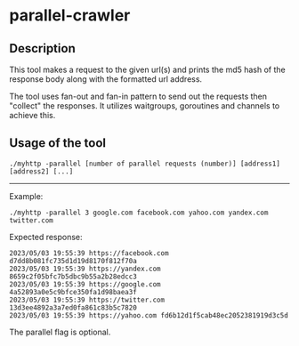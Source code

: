 # parallel-crawler

## Description
This tool makes a request to the given url(s) and prints the md5 hash of the
response body along with the formatted url address.

The tool uses fan-out and fan-in pattern to send out the requests then "collect" the responses.
It utilizes waitgroups, goroutines and channels to achieve this.

## Usage of the tool
`./myhttp -parallel [number of parallel requests (number)] [address1] [address2] [...]`
***
Example:
```
./myhttp -parallel 3 google.com facebook.com yahoo.com yandex.com twitter.com
```
Expected response:
```
2023/05/03 19:55:39 https://facebook.com d7dd8b081fc735d1d19d8170f812f70a
2023/05/03 19:55:39 https://yandex.com 8659c2f05bfc7b5dbc9b55a2b28edcc3
2023/05/03 19:55:39 https://google.com 4a52893a0e5c9bfce350fa1d98baea3f
2023/05/03 19:55:39 https://twitter.com 13d3ee4892a3a7ed0fa861c83b5c7820
2023/05/03 19:55:39 https://yahoo.com fd6b12d1f5cab48ec2052381919d3c5d
```

The parallel flag is optional.
